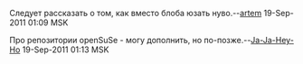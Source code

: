 Следует рассказать о том, как вместо блоба юзать
нуво.--[artem](User:artem "wikilink") 19-Sep-2011 01:09 MSK

Про репозитории openSuSe - могу дополнить, но
по-позже.--[Ja-Ja-Hey-Ho](User:Ja-Ja-Hey-Ho "wikilink")
19-Sep-2011 01:13 MSK